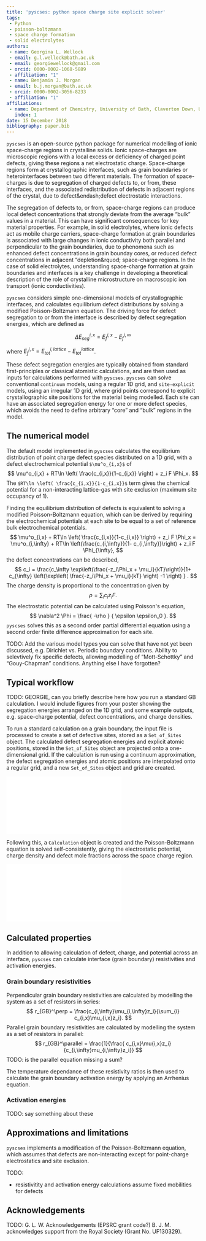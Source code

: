 ```yaml
---
title: 'pyscses: python space charge site explicit solver'
tags:
 - Python
 - poisson-boltzmann
 - space charge formation
 - solid electrolytes
authors:
 - name: Georgina L. Wellock
 - email: g.l.wellock@bath.ac.uk
 - email: georgiewellock@gmail.com
 - orcid: 0000-0002-1068-5889
 - affiliation: "1"
 - name: Benjamin J. Morgan
 - email: b.j.morgan@bath.ac.uk
 - orcid: 0000-0002-3056-8233
 - affiliation: "1"
affiliations:
 - name: Department of Chemistry, University of Bath, Claverton Down, UK, BA2 7AY
   index: 1
date: 15 December 2018
bibliography: paper.bib
---
```


``pyscses`` is an open-source python package for numerical modelling of ionic space-charge regions in crystalline solids. Ionic space-charges are microscopic regions with a local excess or deficiency of charged point defects, giving these regions a net electrostatic charge. Space-charge regions form at crystallographic interfaces, such as grain boundaries or heterointerfaces between two different materials. The formation of space-charges is due to segregation of charged defects to, or from, these interfaces, and the associated redistribution of defects in adjacent regions of the crystal, due to defect&endash;defect electrostatic interactions. 

The segregation of defects to, or from, space-charge regions can produce local defect concentrations that strongly deviate from the average &ldquo;bulk&rdquo; values in a material. This can have significant consequences for key material properties. For example, in solid electrolytes, where ionic defects act as mobile charge carriers, space-charge formation at grain boundaries is associated with large changes in ionic conductivity both parallel and perpendicular to the grain boundaries, due to phenomena such as enhanced defect concentrations in grain bounday cores, or reduced defect concentrations in adjacent &ldquo;depletion&rquod; space-charge regions. In the case of solid electrolytes, understanding space-charge formation at grain boundaries and interfaces is a key challenge in developing a theoretical description of the role of crystalline microstructure on macroscopic ion transport (ionic conductivities).

``pyscses`` considers simple one-dimensional models of crystallographic interfaces, and calculates equilibrium defect distributions by solving a modified Poisson-Boltzmann equation. The driving force for defect segregation to or from the interface is described by defect segregation energies, which are defined as

$$
\Delta E_{seg}^{i,x} = E_{f}^{i,x} - E_{f}^{i, \infty}
$$

where $E_{f}^{i,x} = E_{tot}^{i,lattice} - E_{tot}^{lattice}$.


These defect segregation energies are typically obtained from standard first-principles or classical atomistic calculations, and are then used as inputs for calculations performed with ``pyscses``. ``pyscses`` can solve conventional ``continuum`` models, using a regular 1D grid, and ``site-explicit`` models, using an irregular 1D grid, where grid points correspond to explicit crystallographic site positions for the material being modelled. Each site can have an associated segregation energy for one or more defect species, which avoids the need to define arbitrary &ldquo;core&rdquo; and &ldquo;bulk&rdquo; regions in the model.

## The numerical model
The default model implemented in ``pyscses`` calculates the equilibrium distribution of point charge defect species distributed on a 1D grid, with a defect electrochemical potential `$\mu^o_{i,x}$` of
$$
\mu^o_{i,x} + RT\ln \left( \frac{c_{i,x}}{1-c_{i,x}} \right) + z_i F \Phi_x.
$$
The `$RT\ln \left( \frac{c_{i,x}}{1-c_{i,x}}$` term gives the chemical potential for a non-interacting lattice-gas with site exclusion (maximum site occupancy of 1).

Finding the equilibrium distribution of defects is equivalent to solving a modified Poisson-Boltzmann equation, which can be derived by requiring the electrochemical potentials at each site to be equal to a set of reference bulk electrochemical potentials.
$$
\mu^o_{i,x} + RT\ln \left( \frac{c_{i,x}}{1-c_{i,x}} \right) + z_i F \Phi_x = \mu^o_{i,\infty} + RT\ln \left(\frac{c_{i,\infty}}{1- c_{i,\infty}}\right) + z_i F \Phi_{\infty},
$$
the defect concentrations can be described,
$$
c_i = \frac{c_\infty \exp\left(\frac{-z_i\Phi_x + \mu_i}{kT}\right)}{1+ c_{\infty} \left(\exp\left( \frac{-z_i\Phi_x + \mu_i}{kT} \right) -1 \right) } . 
$$
The charge density is proportional to the concentration given by
$$
\rho = \sum_i c_i z_i F.
$$
The electrostatic potential can be calculated using Poisson's equation,
$$
\nabla^2 \Phi = \frac{ -\rho } { \epsilon \epsilon_0 }.
$$
``pyscses`` solves this as a second order partial differential equation using a second order finite difference approximation for each site.

TODO: Add the various model types you can solve that have not yet been discussed, e.g. Dirichlet vs. Periodic boundary conditions. Ability to selevtively fix specific defects, allowing modelling of &ldquo;Mott-Schottky&rdquo; and &ldquo;Gouy-Chapman&rdquo; conditions. Anything else I have forgotten?

## Typical workflow

TODO: GEORGIE, can you briefly describe here how you run a standard GB calculation. I would include figures from your poster showing the segregation energies arranged on the 1D grid, and some example outputs, e.g. space-charge potential, defect concentrations, and charge densities.

To run a standard calculation on a grain boundary, the input file is processed to create a set of defective sites, stored as a ``Set_of_Sites`` object. The calculated defect segregation energies and explicit atomic positions, stored in the ``Set_of_Sites`` object are projected onto a one-dimensional grid. If the calculation is run using a continuum approximation, the defect segregation energies and atomic positions are interpolated onto a regular grid, and a new ``Set_of_Sites`` object and grid are created. 

![Defect positions projected onto a one-dimensional grid](Figures/segregation_energies.pdf)

Following this, a ``Calculation`` object is created and the Poisson-Boltzmann equation is solved self-consistently, giving the electrostatic potential, charge density and defect mole fractions across the space charge region. 

![Example output for Gd-doped ceria. Comparison between the output from the Poisson-Boltzmann solver using continuum and site-explicit modelling](Figures/continuum_vs_se_joss.pdf)

## Calculated properties

In addition to allowing calculation of defect, charge, and potential across an interface, ``pyscses`` can calculate interface (grain boundary) resistivities and activation energies. 



### Grain boundary resistivities

Perpendicular grain boundary resistivities are calculated by modelling the system as a set of resistors in series:
$$
r_{GB}^\perp = \frac{c_{i,\infty}\mu_{i,\infty}z_i}{\sum_{i} c_{i,x}\mu_{i,x}z_i}.
$$
Parallel grain boundary resistivities are calculated by modelling the system as a set of resistors in parallel:
$$
r_{GB}^\parallel = \frac{1}{\frac{ c_{i,x}\mu{i,x}z_i}{c_{i,\infty}mu_{i,\infty}z_i}}
$$
TODO: is the parallel equation missing a sum?
 
The temperature dependance of these resistivity ratios is then used to calculate the grain boundary activation energy by applying an Arrhenius equation.

### Activation energies
TODO: say something about these

## Approximations and limitations
``pyscses`` implements a modification of the Poisson-Boltzmann equation, which assumes that defects are non-interacting except for point-charge electrostatics and site exclusion.

TODO:
- resistivitity and activation energy calculations assume fixed mobilities for defects

## Acknowledgements

TODO: G. L. W. Acknowledgements (EPSRC grant code?)
B. J. M. acknowledges support from the Royal Society (Grant No. UF130329).


